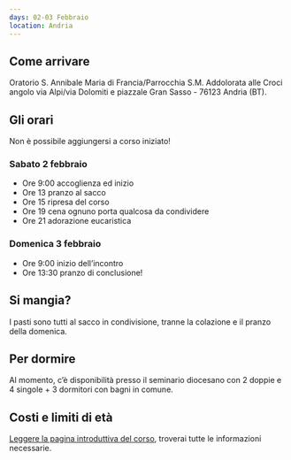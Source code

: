 ```yaml
---
days: 02-03 Febbraio
location: Andria
---
```


## Come arrivare

Oratorio S. Annibale Maria di Francia/Parrocchia S.M. Addolorata alle Croci angolo via Alpi/via Dolomiti e piazzale Gran Sasso - 76123 Andria (BT).

## Gli orari

Non è possibile aggiungersi a corso iniziato!

### Sabato 2 febbraio

- Ore 9:00 accoglienza ed inizio
- Ore 13 pranzo al sacco
- Ore 15 ripresa del corso
- Ore 19 cena ognuno porta qualcosa da condividere
- Ore 21 adorazione eucaristica

### Domenica 3 febbraio

- Ore 9:00 inizio dell’incontro
- Ore 13:30 pranzo di conclusione!

## Si mangia?

I pasti sono tutti al sacco in condivisione, tranne la colazione e il pranzo della domenica.

## Per dormire

Al momento, c’è disponibilità presso il seminario diocesano con 2 doppie e 4 singole + 3 dormitori con bagni in comune.

## Costi e limiti di età

[Leggere la pagina introduttiva del corso](http://5p2p.it/tour), troverai tutte le informazioni necessarie.
